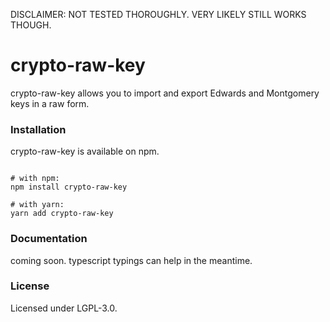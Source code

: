 DISCLAIMER: NOT TESTED THOROUGHLY. VERY LIKELY STILL WORKS THOUGH.

# crypto-raw-key

crypto-raw-key allows you to import and export Edwards and Montgomery keys in a raw form.

### Installation

crypto-raw-key is available on npm.

```shell

# with npm:
npm install crypto-raw-key

# with yarn:
yarn add crypto-raw-key

```

### Documentation

coming soon. typescript typings can help in the meantime.

### License

Licensed under LGPL-3.0.